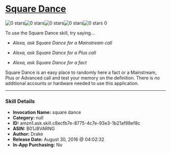 # [Square Dance](http://alexa.amazon.com/#skills/amzn1.ask.skill.c8ecfb7e-8775-4c7e-93e3-1b21af98ef8c)
![0 stars](../../images/ic_star_border_black_18dp_1x.png)![0 stars](../../images/ic_star_border_black_18dp_1x.png)![0 stars](../../images/ic_star_border_black_18dp_1x.png)![0 stars](../../images/ic_star_border_black_18dp_1x.png)![0 stars](../../images/ic_star_border_black_18dp_1x.png) 0

To use the Square Dance skill, try saying...

* *Alexa, ask Square Dance for a Mainstream call*

* *Alexa, ask Square Dance for a Plus call*

* *Alexa, ask Square Dance for a fact*

Square Dance is an easy place to randomly here a fact or a Mainstream, Plus or Advanced call and test your memory on the definition.  There is no additional accounts or hardware needed to use this application.

***

### Skill Details

* **Invocation Name:** square dance
* **Category:** null
* **ID:** amzn1.ask.skill.c8ecfb7e-8775-4c7e-93e3-1b21af98ef8c
* **ASIN:** B01J8VARNG
* **Author:** Drake
* **Release Date:** August 30, 2016 @ 04:02:32
* **In-App Purchasing:** No
